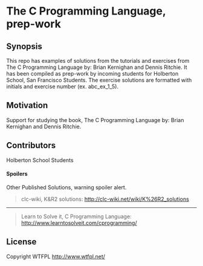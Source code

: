 # The C Programming Language, prep-work #

## Synopsis ##

This repo has examples of solutions from the tutorials and exercises from The C Programming Language by: Brian Kernighan and Dennis Ritchie.  It has been compiled as prep-work by incoming students for Holberton School, San Francisco Students.  The exercise solutions are formatted with initials and exercise number (ex. abc_ex_1_5).

## Motivation ##

Support for studying the book, The C Programming Language by: Brian Kernighan and Dennis Ritchie.

## Contributors ###

Holberton School Students

#### Spoilers ####

Other Published Solutions, warning spoiler alert.
> clc-wiki, K&R2 solutions:
> http://clc-wiki.net/wiki/K%26R2_solutions
- - - -
> Learn to Solve it, C Programming Language:
> http://www.learntosolveit.com/cprogramming/

## License ##

Copyright WTFPL http://www.wtfpl.net/